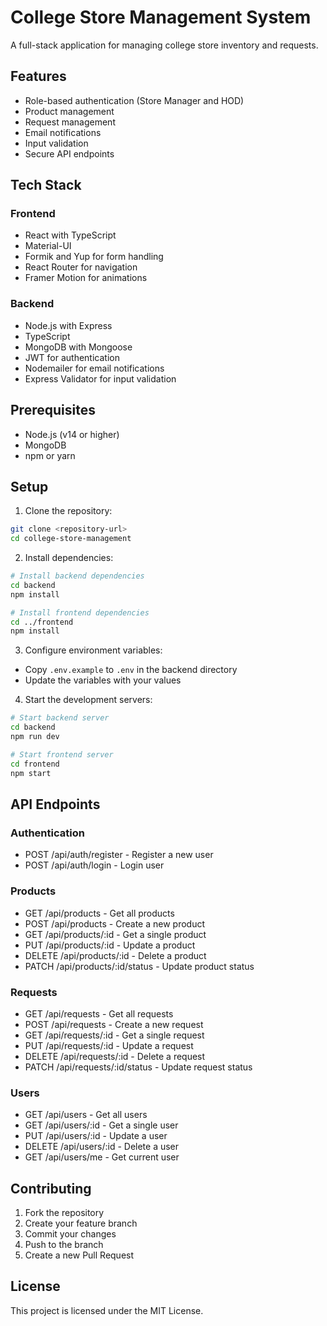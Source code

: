 # College Store Management System

A full-stack application for managing college store inventory and requests.

## Features

- Role-based authentication (Store Manager and HOD)
- Product management
- Request management
- Email notifications
- Input validation
- Secure API endpoints

## Tech Stack

### Frontend
- React with TypeScript
- Material-UI
- Formik and Yup for form handling
- React Router for navigation
- Framer Motion for animations

### Backend
- Node.js with Express
- TypeScript
- MongoDB with Mongoose
- JWT for authentication
- Nodemailer for email notifications
- Express Validator for input validation

## Prerequisites

- Node.js (v14 or higher)
- MongoDB
- npm or yarn

## Setup

1. Clone the repository:
```bash
git clone <repository-url>
cd college-store-management
```

2. Install dependencies:
```bash
# Install backend dependencies
cd backend
npm install

# Install frontend dependencies
cd ../frontend
npm install
```

3. Configure environment variables:
- Copy `.env.example` to `.env` in the backend directory
- Update the variables with your values

4. Start the development servers:
```bash
# Start backend server
cd backend
npm run dev

# Start frontend server
cd frontend
npm start
```

## API Endpoints

### Authentication
- POST /api/auth/register - Register a new user
- POST /api/auth/login - Login user

### Products
- GET /api/products - Get all products
- POST /api/products - Create a new product
- GET /api/products/:id - Get a single product
- PUT /api/products/:id - Update a product
- DELETE /api/products/:id - Delete a product
- PATCH /api/products/:id/status - Update product status

### Requests
- GET /api/requests - Get all requests
- POST /api/requests - Create a new request
- GET /api/requests/:id - Get a single request
- PUT /api/requests/:id - Update a request
- DELETE /api/requests/:id - Delete a request
- PATCH /api/requests/:id/status - Update request status

### Users
- GET /api/users - Get all users
- GET /api/users/:id - Get a single user
- PUT /api/users/:id - Update a user
- DELETE /api/users/:id - Delete a user
- GET /api/users/me - Get current user

## Contributing

1. Fork the repository
2. Create your feature branch
3. Commit your changes
4. Push to the branch
5. Create a new Pull Request

## License

This project is licensed under the MIT License. 